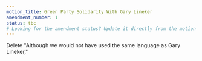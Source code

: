 ```yaml
---
motion_title: Green Party Solidarity With Gary Lineker
amendment_number: 1
status: tbc
# Looking for the amendment status? Update it directly from the motion page!
---
```


Delete "Although we would not have used the same language as Gary Lineker,"
